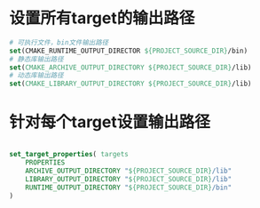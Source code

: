 <!--
 * @Author: L
 * @Date: 2022-05-11 16:58:36
 * @LastEditTime: 2022-05-11 11:27:42
 * @LastEditors: lishiqi lishiqi@lishiqi.con
 * @FilePath: /notebook/cmake/设置输出路径.md
-->

# 设置所有target的输出路径
```cmake
# 可执行文件，bin文件输出路径
set(CMAKE_RUNTIME_OUTPUT_DIRECTOR ${PROJECT_SOURCE_DIR}/bin)
# 静态库输出路径
set(CMAKE_ARCHIVE_OUTPUT_DIRECTORY ${PROJECT_SOURCE_DIR}/lib)
# 动态库输出路径
set(CMAKE_LIBRARY_OUTPUT_DIRECTORY ${PROJECT_SOURCE_DIR}/lib)
```

# 针对每个target设置输出路径
```cmake

set_target_properties( targets
    PROPERTIES
    ARCHIVE_OUTPUT_DIRECTORY "${PROJECT_SOURCE_DIR}/lib"
    LIBRARY_OUTPUT_DIRECTORY "${PROJECT_SOURCE_DIR}/lib"
    RUNTIME_OUTPUT_DIRECTORY "${PROJECT_SOURCE_DIR}/bin"
)

```